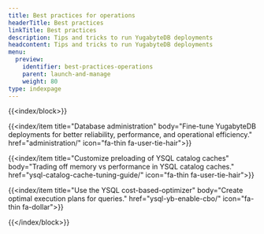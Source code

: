 ```yaml
---
title: Best practices for operations
headerTitle: Best practices
linkTitle: Best practices
description: Tips and tricks to run YugabyteDB deployments
headcontent: Tips and tricks to run YugabyteDB deployments
menu:
  preview:
    identifier: best-practices-operations
    parent: launch-and-manage
    weight: 80
type: indexpage
---
```


{{<index/block>}}

  {{<index/item
    title="Database administration"
    body="Fine-tune YugabyteDB deployments for better reliability, performance, and operational efficiency."
    href="administration/"
    icon="fa-thin fa-user-tie-hair">}}

  {{<index/item
    title="Customize preloading of YSQL catalog caches"
    body="Trading off memory vs performance in YSQL catalog caches."
    href="ysql-catalog-cache-tuning-guide/"
    icon="fa-thin fa-user-tie-hair">}}

  {{<index/item
    title="Use the YSQL cost-based-optimizer"
    body="Create optimal execution plans for queries."
    href="ysql-yb-enable-cbo/"
    icon="fa-thin fa-dollar">}}

{{</index/block>}}
